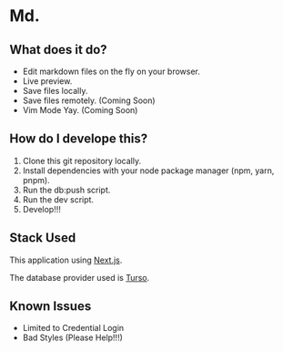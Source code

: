 # Md.

## What does it do?

- Edit markdown files on the fly on your browser.
- Live preview.
- Save files locally.
- Save files remotely. (Coming Soon)
- Vim Mode Yay. (Coming Soon)

## How do I develope this?

1. Clone this git repository locally.
2. Install dependencies with your node package manager (npm, yarn, pnpm).
3. Run the db:push script.
4. Run the dev script.
5. Develop!!!

## Stack Used

This application using [Next.js](https://nextjs.org/).

The database provider used is [Turso](https://turso.tech/).

## Known Issues

- Limited to Credential Login
- Bad Styles (Please Help!!!)
